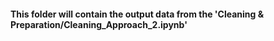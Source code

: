 #### This folder will contain the output data from the 'Cleaning & Preparation/Cleaning_Approach_2.ipynb'